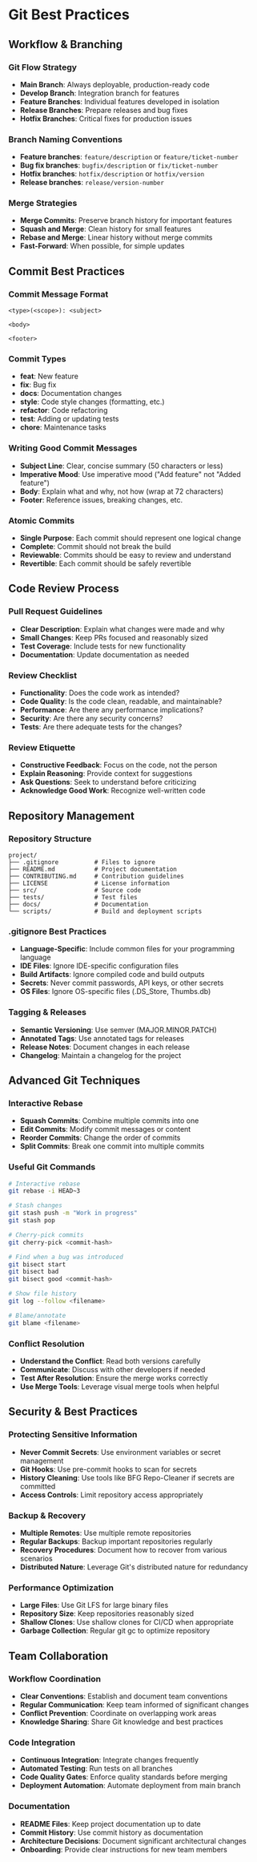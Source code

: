 # Git Best Practices

## Workflow & Branching

### Git Flow Strategy
- **Main Branch**: Always deployable, production-ready code
- **Develop Branch**: Integration branch for features
- **Feature Branches**: Individual features developed in isolation
- **Release Branches**: Prepare releases and bug fixes
- **Hotfix Branches**: Critical fixes for production issues

### Branch Naming Conventions
- **Feature branches**: `feature/description` or `feature/ticket-number`
- **Bug fix branches**: `bugfix/description` or `fix/ticket-number`
- **Hotfix branches**: `hotfix/description` or `hotfix/version`
- **Release branches**: `release/version-number`

### Merge Strategies
- **Merge Commits**: Preserve branch history for important features
- **Squash and Merge**: Clean history for small features
- **Rebase and Merge**: Linear history without merge commits
- **Fast-Forward**: When possible, for simple updates

## Commit Best Practices

### Commit Message Format
```
<type>(<scope>): <subject>

<body>

<footer>
```

### Commit Types
- **feat**: New feature
- **fix**: Bug fix
- **docs**: Documentation changes
- **style**: Code style changes (formatting, etc.)
- **refactor**: Code refactoring
- **test**: Adding or updating tests
- **chore**: Maintenance tasks

### Writing Good Commit Messages
- **Subject Line**: Clear, concise summary (50 characters or less)
- **Imperative Mood**: Use imperative mood ("Add feature" not "Added feature")
- **Body**: Explain what and why, not how (wrap at 72 characters)
- **Footer**: Reference issues, breaking changes, etc.

### Atomic Commits
- **Single Purpose**: Each commit should represent one logical change
- **Complete**: Commit should not break the build
- **Reviewable**: Commits should be easy to review and understand
- **Revertible**: Each commit should be safely revertible

## Code Review Process

### Pull Request Guidelines
- **Clear Description**: Explain what changes were made and why
- **Small Changes**: Keep PRs focused and reasonably sized
- **Test Coverage**: Include tests for new functionality
- **Documentation**: Update documentation as needed

### Review Checklist
- **Functionality**: Does the code work as intended?
- **Code Quality**: Is the code clean, readable, and maintainable?
- **Performance**: Are there any performance implications?
- **Security**: Are there any security concerns?
- **Tests**: Are there adequate tests for the changes?

### Review Etiquette
- **Constructive Feedback**: Focus on the code, not the person
- **Explain Reasoning**: Provide context for suggestions
- **Ask Questions**: Seek to understand before criticizing
- **Acknowledge Good Work**: Recognize well-written code

## Repository Management

### Repository Structure
```
project/
├── .gitignore          # Files to ignore
├── README.md           # Project documentation
├── CONTRIBUTING.md     # Contribution guidelines
├── LICENSE             # License information
├── src/                # Source code
├── tests/              # Test files
├── docs/               # Documentation
└── scripts/            # Build and deployment scripts
```

### .gitignore Best Practices
- **Language-Specific**: Include common files for your programming language
- **IDE Files**: Ignore IDE-specific configuration files
- **Build Artifacts**: Ignore compiled code and build outputs
- **Secrets**: Never commit passwords, API keys, or other secrets
- **OS Files**: Ignore OS-specific files (.DS_Store, Thumbs.db)

### Tagging & Releases
- **Semantic Versioning**: Use semver (MAJOR.MINOR.PATCH)
- **Annotated Tags**: Use annotated tags for releases
- **Release Notes**: Document changes in each release
- **Changelog**: Maintain a changelog for the project

## Advanced Git Techniques

### Interactive Rebase
- **Squash Commits**: Combine multiple commits into one
- **Edit Commits**: Modify commit messages or content
- **Reorder Commits**: Change the order of commits
- **Split Commits**: Break one commit into multiple commits

### Useful Git Commands
```bash
# Interactive rebase
git rebase -i HEAD~3

# Stash changes
git stash push -m "Work in progress"
git stash pop

# Cherry-pick commits
git cherry-pick <commit-hash>

# Find when a bug was introduced
git bisect start
git bisect bad
git bisect good <commit-hash>

# Show file history
git log --follow <filename>

# Blame/annotate
git blame <filename>
```

### Conflict Resolution
- **Understand the Conflict**: Read both versions carefully
- **Communicate**: Discuss with other developers if needed
- **Test After Resolution**: Ensure the merge works correctly
- **Use Merge Tools**: Leverage visual merge tools when helpful

## Security & Best Practices

### Protecting Sensitive Information
- **Never Commit Secrets**: Use environment variables or secret management
- **Git Hooks**: Use pre-commit hooks to scan for secrets
- **History Cleaning**: Use tools like BFG Repo-Cleaner if secrets are committed
- **Access Controls**: Limit repository access appropriately

### Backup & Recovery
- **Multiple Remotes**: Use multiple remote repositories
- **Regular Backups**: Backup important repositories regularly
- **Recovery Procedures**: Document how to recover from various scenarios
- **Distributed Nature**: Leverage Git's distributed nature for redundancy

### Performance Optimization
- **Large Files**: Use Git LFS for large binary files
- **Repository Size**: Keep repositories reasonably sized
- **Shallow Clones**: Use shallow clones for CI/CD when appropriate
- **Garbage Collection**: Regular git gc to optimize repository

## Team Collaboration

### Workflow Coordination
- **Clear Conventions**: Establish and document team conventions
- **Regular Communication**: Keep team informed of significant changes
- **Conflict Prevention**: Coordinate on overlapping work areas
- **Knowledge Sharing**: Share Git knowledge and best practices

### Code Integration
- **Continuous Integration**: Integrate changes frequently
- **Automated Testing**: Run tests on all branches
- **Code Quality Gates**: Enforce quality standards before merging
- **Deployment Automation**: Automate deployment from main branch

### Documentation
- **README Files**: Keep project documentation up to date
- **Commit History**: Use commit history as documentation
- **Architecture Decisions**: Document significant architectural changes
- **Onboarding**: Provide clear instructions for new team members
